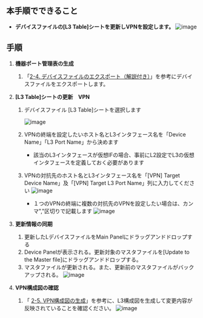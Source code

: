 ## 本手順でできること
* **デバイスファイルの[L3 Table]シートを更新しVPNを設定します。**
![image](https://github.com/cisco-open/network-sketcher/assets/13013736/7b41d85f-ceec-4486-a163-69844fdd15f8)


## 手順
1. **機器ポート管理表の生成**
    1. 「[2-4. デバイスファイルのエクスポート（解説付き）](https://github.com/cisco-open/network-sketcher/blob/main/User_Guide/Japanese/2-4.%20%E3%83%87%E3%83%90%E3%82%A4%E3%82%B9%E3%83%95%E3%82%A1%E3%82%A4%E3%83%AB%E3%81%AE%E3%82%A8%E3%82%AF%E3%82%B9%E3%83%9D%E3%83%BC%E3%83%88.pdf)」を参考にデバイスファイルをエクスポートします。

1. **[L3 Table]シートの更新　VPN**
    1. デバイスファイル [L3 Table]シートを選択します
    
        ![image](https://github.com/cisco-open/network-sketcher/assets/13013736/00958ab0-814b-40b6-a4f0-f5dd5c065cf8)
    
    1. VPNの終端を設定したいホスト名とL3インタフェース名を「Device Name」「L3 Port Name」から決めます

       - 該当のL3インタフェースが仮想IFの場合、事前にL2設定でL3の仮想インタフェースを定義しておく必要があります
    1. VPNの対抗先のホスト名とL3インタフェース名を「[VPN] Target Device Name」及「[VPN] Target L3 Port Name」列に入力してください
    ![image](https://github.com/cisco-open/network-sketcher/assets/13013736/56a3cd76-ebcc-4bd1-a4fd-3925b14f0b2b)
    
          - １つのVPNの終端に複数の対抗先のVPNを設定したい場合は、カンマ","区切りで記載します
           ![image](https://github.com/cisco-open/network-sketcher/assets/13013736/a9294e63-4774-4282-b3db-6ccb46c16356)

1. **更新情報の同期**
    1. 更新したLデバイスファイルをMain Panelにドラッグアンドドロップする
    1. Device Panelが表示される。更新対象のマスタファイルを[Update to the Master file]にドラッグアンドドロップする。
    1. マスタファイルが更新される。また、更新前のマスタファイルがバックアップされる。
       ![image](https://github.com/cisco-open/network-sketcher/assets/13013736/994c0f03-fe4b-47ff-ac7e-728e60040021)


1. **VPN構成図の確認**
    1. 「 [2-5. VPN構成図の生成](https://github.com/cisco-open/network-sketcher/blob/main/User_Guide/Japanese/2-5.%20VPN%E6%A7%8B%E6%88%90%E5%9B%B3%E3%81%AE%E7%94%9F%E6%88%90.md)」を参考に、L3構成図を生成して変更内容が反映されていることを確認ください。
       ![image](https://github.com/cisco-open/network-sketcher/assets/13013736/6f584576-592a-46f0-b302-6a215aea3942)




